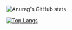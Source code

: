 ![Anurag's GitHub stats](https://github-readme-stats.vercel.app/api?username=txw2018&show_icons=true&theme=radical)


[![Top Langs](https://github-readme-stats.vercel.app/api/top-langs/?username=txw2018&theme=radical)](https://github.com/anuraghazra/github-readme-stats)



<!--
**txw2018/txw2018** is a ✨ _special_ ✨ repository because its `README.md` (this file) appears on your GitHub profile.

Here are some ideas to get you started:

- 🔭 I’m currently working on ...
- 🌱 I’m currently learning ...
- 👯 I’m looking to collaborate on ...
- 🤔 I’m looking for help with ...
- 💬 Ask me about ...
- 📫 How to reach me: ...
- 😄 Pronouns: ...
- ⚡ Fun fact: ...
-->
